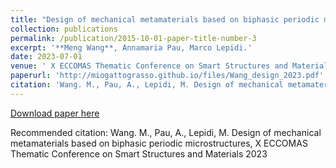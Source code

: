 ```yaml
---
title: "Design of mechanical metamaterials based on biphasic periodic microstructures"
collection: publications
permalink: /publication/2015-10-01-paper-title-number-3
excerpt: '**Meng Wang**, Annamaria Pau, Marco Lepidi.'
date: 2023-07-01
venue: ' X ECCOMAS Thematic Conference on Smart Structures and Materials 2023, Patras, Greece'
paperurl: 'http://miogattograsso.github.io/files/Wang_design_2023.pdf'
citation: 'Wang. M., Pau, A., Lepidi, M. Design of mechanical metamaterials based on biphasic periodic microstructures,  X ECCOMAS Thematic Conference on Smart Structures and Materials 2023'
---
```


[Download paper here](http://miogattograsso.github.io/files/Wang_design_2023.pdf)

Recommended citation: Wang. M., Pau, A., Lepidi, M. Design of mechanical metamaterials based on biphasic periodic microstructures,  X ECCOMAS Thematic Conference on Smart Structures and Materials 2023
